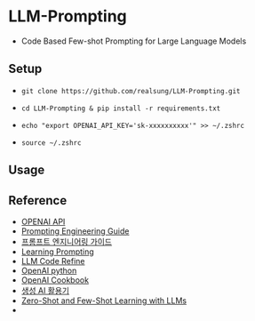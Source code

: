 # LLM-Prompting

- Code Based Few-shot Prompting for Large Language Models

## Setup

- `git clone https://github.com/realsung/LLM-Prompting.git`

- `cd LLM-Prompting & pip install -r requirements.txt`

- `echo "export OPENAI_API_KEY='sk-xxxxxxxxxx'" >> ~/.zshrc`

- `source ~/.zshrc`

## Usage



## Reference

- [OPENAI API](https://platform.openai.com/docs/overview)
- [Prompting Engineering Guide](https://www.promptingguide.ai)
- [프롬프트 엔지니어링 가이드](https://www.promptingguide.ai/kr)
- [Learning Prompting](https://learnprompting.org/docs/intro)
- [LLM Code Refine](https://github.com/Kamel773/LLM-code-refine)
- [OpenAI python](https://github.com/openai/openai-python)
- [OpenAI Cookbook](https://cookbook.openai.com/)
- [생성 AI 활용기](https://wikidocs.net/195807)
- [Zero-Shot and Few-Shot Learning with LLMs](https://neptune.ai/blog/zero-shot-and-few-shot-learning-with-llms)
- 